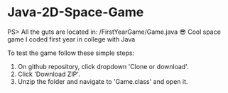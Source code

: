 # Java-2D-Space-Game
PS> All the guts are located in: /FirstYearGame/Game.java 😎
Cool space game I coded first year in college with Java

To test the game follow these simple steps:

1. On github repository, click dropdown 'Clone or download'.
2. Click 'Download ZIP'.
3. Unzip the folder and navigate to 'Game.class' and open it.
